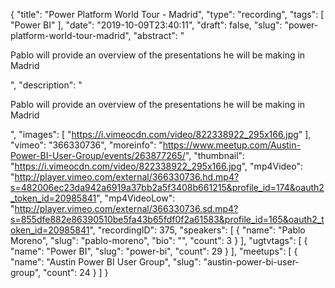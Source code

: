 {
  "title": "Power Platform World Tour - Madrid",
  "type": "recording",
  "tags": [
    "Power BI"
  ],
  "date": "2019-10-09T23:40:11",
  "draft": false,
  "slug": "power-platform-world-tour-madrid",
  "abstract": "<p>Pablo will provide an overview of the presentations he will be making in Madrid</p>",
  "description": "<p>Pablo will provide an overview of the presentations he will be making in Madrid</p>",
  "images": [
    "https://i.vimeocdn.com/video/822338922_295x166.jpg"
  ],
  "vimeo": "366330736",
  "moreinfo": "https://www.meetup.com/Austin-Power-BI-User-Group/events/263877265/",
  "thumbnail": "https://i.vimeocdn.com/video/822338922_295x166.jpg",
  "mp4Video": "http://player.vimeo.com/external/366330736.hd.mp4?s=482006ec23da942a6919a37bb2a5f3408b661215&profile_id=174&oauth2_token_id=20985841",
  "mp4VideoLow": "http://player.vimeo.com/external/366330736.sd.mp4?s=855dfe882e86390510be5fa43b65fdf0f2a61583&profile_id=165&oauth2_token_id=20985841",
  "recordingID": 375,
  "speakers": [
    {
      "name": "Pablo Moreno",
      "slug": "pablo-moreno",
      "bio": "",
      "count": 3
    }
  ],
  "ugtvtags": [
    {
      "name": "Power BI",
      "slug": "power-bi",
      "count": 29
    }
  ],
  "meetups": [
    {
      "name": "Austin Power BI User Group",
      "slug": "austin-power-bi-user-group",
      "count": 24
    }
  ]
}